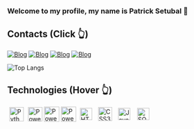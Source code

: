 ### Welcome to my profile, my name is Patrick Setubal 👋

## Contacts (Click 👆)
[![Blog](https://img.shields.io/badge/LinkedIn-0077B5?style=for-the-badge&logo=linkedin&logoColor=white)](https://www.linkedin.com/in/patrick-setubal-2b502b115/)  [![Blog](https://img.shields.io/badge/Instagram-E4405F?style=for-the-badge&logo=instagram&logoColor=white)](https://www.instagram.com/patricksetubal/) [![Blog](https://img.shields.io/badge/WhatsApp-25D366?style=for-the-badge&logo=whatsapp&logoColor=white)](https://wa.me/5521974074208?text=%5BI+come+by+GitHub%5D+Hello+Patrick+Setubal+)  [![Blog](https://img.shields.io/badge/Gmail-D14836?style=for-the-badge&logo=gmail&logoColor=white)](mailto:patrick_setubal@hotmail.com?subject=I%20come%20by%20GitHub) 

![Top Langs](https://github-readme-stats.vercel.app/api/top-langs/?username=Patrick-Setubal&layout=compact&theme=dark)

## Technologies (Hover 👆)
<div style="display: inline_block">
    <img align="center" title="Python" alt="Python" width="33" height="" src="https://cdn3.iconfinder.com/data/icons/logos-and-brands-adobe/512/267_Python-512.png" style="padding: 0px 3px 0px 5px"/>
    <img align="center" title="PowerApps" alt="PowerApps" width="33" height="" src="https://static.wikia.nocookie.net/logopedia/images/4/44/Microsoft_Power_Apps_%282020%29.svg/revision/latest/scale-to-width-down/200?cb=20200929195935" style="padding: 0px 0px 0px 3px"/>
    <img align="center" title="PowerFlow" alt="PowerFlow" width="35" height="35" src="https://sharepointinterface.com/wp-content/uploads/2023/01/PALogo.png" style="padding: 0px 0px 0px 0px"/>
    <img align="center" title="PowerBi" alt="PowerBi" width="35" height="" src="https://upload.wikimedia.org/wikipedia/commons/thumb/c/cf/New_Power_BI_Logo.svg/1200px-New_Power_BI_Logo.svg.png" style="padding: 0px 0px 0px 0px"/>
    <img align="center" title="HTML5" alt="HTML5" width="28" height="" src="https://logodownload.org/wp-content/uploads/2016/10/html5-logo-9.png" style="padding: 0px 5px 0px 5px"/>
    <img align="center" title="CSS3" alt="CSS3" width="32" height="" src="https://cdn.icon-icons.com/icons2/2415/PNG/512/css_original_logo_icon_146575.png" style="padding: 0px 5px 0px 5px"/>
    <img align="center" title="JavaScript" alt="JavaScript" width="28" height="" src="https://seeklogo.com/images/J/javascript-logo-8892AEFCAC-seeklogo.com.png" style="padding: 0px 5px 0px 5px"/>
    <img align="center" title="SQL" alt="SQL" width="28" height="" src="https://seeklogo.com/images/A/azure-sql-database-logo-D7A32C9CD9-seeklogo.com.png" style="padding: 0px 7px 0px 7px"/>
</div>

